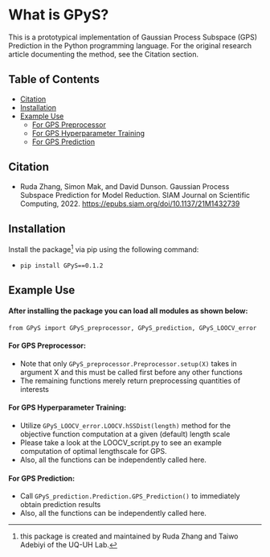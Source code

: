 # What is GPyS?
This is a prototypical implementation of Gaussian Process Subspace (GPS) Prediction in the Python programming language. 
For the original research article documenting the method, see the Citation section.

## Table of Contents
* [Citation](#citation)
* [Installation](#installation)
* [Example Use](#example-use)
  * [For GPS Preprocessor](#for-gps-preprocessor)
  * [For GPS Hyperparameter Training](#for-gps-hyperparameter-training)
  * [For GPS Prediction](#for-gps-prediction)

## Citation

- Ruda Zhang, Simon Mak, and David Dunson. Gaussian Process Subspace Prediction for Model Reduction. SIAM Journal on Scientific Computing, 2022. https://epubs.siam.org/doi/10.1137/21M1432739

## Installation

Install the package[^1] via pip using the following command:

- ```pip install GPyS==0.1.2```

## Example Use 

#### After installing the package you can load all modules as shown below:
```
from GPyS import GPyS_preprocessor, GPyS_prediction, GPyS_LOOCV_error
```
#### For GPS Preprocessor:
  - Note that only ```GPyS_preprocessor.Preprocessor.setup(X)``` takes in argument X and this must be called first before any other functions
  - The remaining functions merely return preprocessing quantities of interests

#### For GPS Hyperparameter Training:
  - Utilize ```GPyS_LOOCV_error.LOOCV.hSSDist(length)``` method for the objective function computation at a given (default) length scale
  - Please take a look at the LOOCV_script.py to see an example computation of optimal lengthscale for GPS. 
  - Also, all the functions can be independently called here. 

#### For GPS Prediction:
  - Call ```GPyS_prediction.Prediction.GPS_Prediction()``` to immediately obtain prediction results
  - Also, all the functions can be independently called here. 

[^1]: this package is created and maintained by Ruda Zhang and Taiwo Adebiyi of the UQ-UH Lab.
